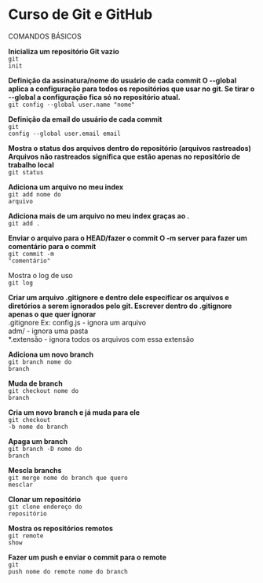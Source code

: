 # Curso de Git e GitHub

COMANDOS BÁSICOS

<b>Inicializa um repositório Git vazio</b>
<br><code>git init</code>

<b>Definição da assinatura/nome do usuário de cada commit 
O --global aplica a configuração para todos os repositórios que usar no git. Se tirar o --global a configuração fica só no repositório atual.</b> 
<br><code>git config --global user.name "nome"</code>

<b>Definição da email do usuário de cada commit</b> 
<br><code>git config --global user.email email</code>

<b>Mostra o status dos arquivos dentro do repositório (arquivos rastreados) 
Arquivos não rastreados significa que estão apenas no repositório de trabalho local</b> 
<br><code>git status</code>

<b>Adiciona um arquivo no meu index </b>
<br><code>git add nome do arquivo</code>

<b>Adiciona mais de um arquivo no meu index graças ao .</b> 
<br><code>git add .</code>

<b>Enviar o arquivo para o HEAD/fazer o commit 
O -m server para fazer um comentário para o commit </b>
<br><code>git commit -m "comentário"</code>

Mostra o log de uso 
<br><code>git log </code>

<b>Criar um arquivo .gitignore e dentro dele especificar os arquivos e diretórios a serem ignorados pelo git. 
Escrever dentro do .gitignore apenas o que quer ignorar </b>
	<br>.gitignore
	Ex: config.js - ignora um arquivo<br>
	adm/ - ignora uma pasta<br>
	*.extensão - ignora todos os arquivos com essa extensão

<b>Adiciona um novo branch</b>
<br><code>git branch nome do branch</code>

<b>Muda de branch </b>
<br><code>git checkout nome do branch</code>

<b>Cria um novo branch e já muda para ele</b>
<br><code>git checkout -b nome do branch</code>

<b>Apaga um branch </b>
<br><code>git branch -D nome do branch</code>

<b>Mescla branchs </b>
<br><code>git merge nome do branch que quero mesclar</code>

<b>Clonar um repositório </b>
<br><code>git clone endereço do repositório</code>

<b>Mostra os repositórios remotos </b>
<br><code>git remote show</code>

<b>Fazer um push e enviar o commit para o remote </b>
<br><code>git push nome do remote nome do branch</code>
